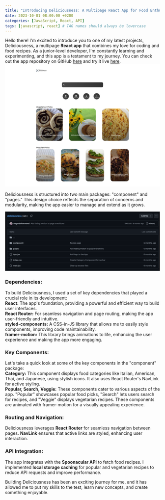 ```yaml
---
title: "Introducing Deliciousness: A Multipage React App for Food Enthusiasts"
date: 2023-10-01 08:00:00 +0200
categories: [JavaScript, React, API]
tags: [javascript, react] # TAG names should always be lowercase
---
```


Hello there! I'm excited to introduce you to one of my latest projects, Deliciousness, a multipage **React app** that combines my love for coding and food recipes. As a junior-level developer, I'm constantly learning and experimenting, and this app is a testament to my journey. You can check out the app repository on GitHub [here](https://github.com/negarbaharmand/deliciousness.git) and try it live [here](https://negarbaharmand.github.io/deliciousness/).
![App overview](/assets/images/deliciousness-page-overview.png)

Deliciousness is structured into two main packages: "component" and "pages." This design choice reflects the separation of concerns and modularity, making the app easier to manage and extend as it grows.

![Github overview](/assets/images/deliciousness-github.png)

### Dependencies:

To build Deliciousness, I used a set of key dependencies that played a crucial role in its development:<br>
**React:** The app's foundation, providing a powerful and efficient way to build user interfaces.<br>
**React Router:** For seamless navigation and page routing, making the app user-friendly and intuitive.<br>
**styled-components:** A CSS-in-JS library that allows me to easily style components, improving code maintainability.<br>
**framer-motion:** This library brings animations to life, enhancing the user experience and making the app more engaging.

### Key Components:

Let's take a quick look at some of the key components in the "component" package:<br>
**Category:** This component displays food categories like Italian, American, Thai, and Japanese, using stylish icons. It also uses React Router's NavLink for active styling.<br>
**Popular, Search, Veggie:** These components cater to various aspects of the app. "Popular" showcases popular food picks, "Search" lets users search for recipes, and "Veggie" displays vegetarian recipes. These components are animated with framer-motion for a visually appealing experience.

### Routing and Navigation:

Deliciousness leverages **React Router** for seamless navigation between pages. **NavLink** ensures that active links are styled, enhancing user interaction.

### API Integration:

The app integrates with the **Spoonacular API** to fetch food recipes. I implemented **local storage caching** for popular and vegetarian recipes to reduce API requests and improve performance.<br>

Building Deliciousness has been an exciting journey for me, and it has allowed me to put my skills to the test, learn new concepts, and create something enjoyable.
